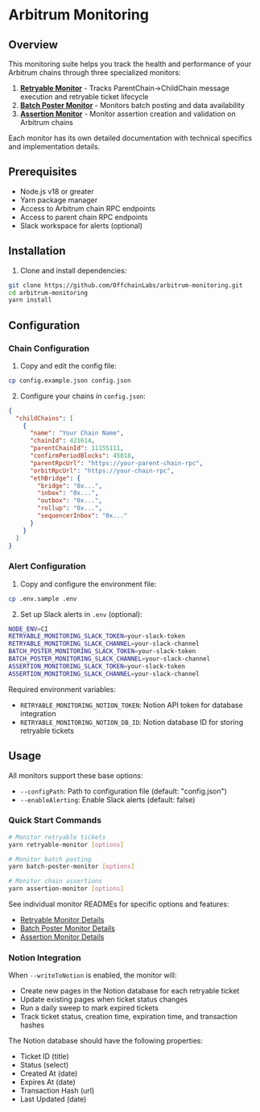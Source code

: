 # Arbitrum Monitoring

## Overview

This monitoring suite helps you track the health and performance of your Arbitrum chains through three specialized monitors:

1. [**Retryable Monitor**](./packages/retryable-monitor/README.md) - Tracks ParentChain->ChildChain message execution and retryable ticket lifecycle
2. [**Batch Poster Monitor**](./packages/batch-poster-monitor/README.md) - Monitors batch posting and data availability
3. [**Assertion Monitor**](./packages/assertion-monitor/README.md) - Monitor assertion creation and validation on Arbitrum chains

Each monitor has its own detailed documentation with technical specifics and implementation details.

## Prerequisites

- Node.js v18 or greater
- Yarn package manager
- Access to Arbitrum chain RPC endpoints
- Access to parent chain RPC endpoints
- Slack workspace for alerts (optional)

## Installation

1. Clone and install dependencies:

```bash
git clone https://github.com/OffchainLabs/arbitrum-monitoring.git
cd arbitrum-monitoring
yarn install
```

## Configuration

### Chain Configuration

1. Copy and edit the config file:

```bash
cp config.example.json config.json
```

2. Configure your chains in `config.json`:

```json
{
  "childChains": [
    {
      "name": "Your Chain Name",
      "chainId": 421614,
      "parentChainId": 11155111,
      "confirmPeriodBlocks": 45818,
      "parentRpcUrl": "https://your-parent-chain-rpc",
      "orbitRpcUrl": "https://your-chain-rpc",
      "ethBridge": {
        "bridge": "0x...",
        "inbox": "0x...",
        "outbox": "0x...",
        "rollup": "0x...",
        "sequencerInbox": "0x..."
      }
    }
  ]
}
```

### Alert Configuration

1. Copy and configure the environment file:

```bash
cp .env.sample .env
```

2. Set up Slack alerts in `.env` (optional):

```bash
NODE_ENV=CI
RETRYABLE_MONITORING_SLACK_TOKEN=your-slack-token
RETRYABLE_MONITORING_SLACK_CHANNEL=your-slack-channel
BATCH_POSTER_MONITORING_SLACK_TOKEN=your-slack-token
BATCH_POSTER_MONITORING_SLACK_CHANNEL=your-slack-channel
ASSERTION_MONITORING_SLACK_TOKEN=your-slack-token
ASSERTION_MONITORING_SLACK_CHANNEL=your-slack-channel
```

Required environment variables:

- `RETRYABLE_MONITORING_NOTION_TOKEN`: Notion API token for database integration
- `RETRYABLE_MONITORING_NOTION_DB_ID`: Notion database ID for storing retryable tickets

## Usage

All monitors support these base options:

- `--configPath`: Path to configuration file (default: "config.json")
- `--enableAlerting`: Enable Slack alerts (default: false)

### Quick Start Commands

```bash
# Monitor retryable tickets
yarn retryable-monitor [options]

# Monitor batch posting
yarn batch-poster-monitor [options]

# Monitor chain assertions
yarn assertion-monitor [options]
```

See individual monitor READMEs for specific options and features:

- [Retryable Monitor Details](./packages/retryable-monitor/README.md)
- [Batch Poster Monitor Details](./packages/batch-poster-monitor/README.md)
- [Assertion Monitor Details](./packages/assertion-monitor/README.md)

### Notion Integration

When `--writeToNotion` is enabled, the monitor will:

- Create new pages in the Notion database for each retryable ticket
- Update existing pages when ticket status changes
- Run a daily sweep to mark expired tickets
- Track ticket status, creation time, expiration time, and transaction hashes

The Notion database should have the following properties:

- Ticket ID (title)
- Status (select)
- Created At (date)
- Expires At (date)
- Transaction Hash (url)
- Last Updated (date)
